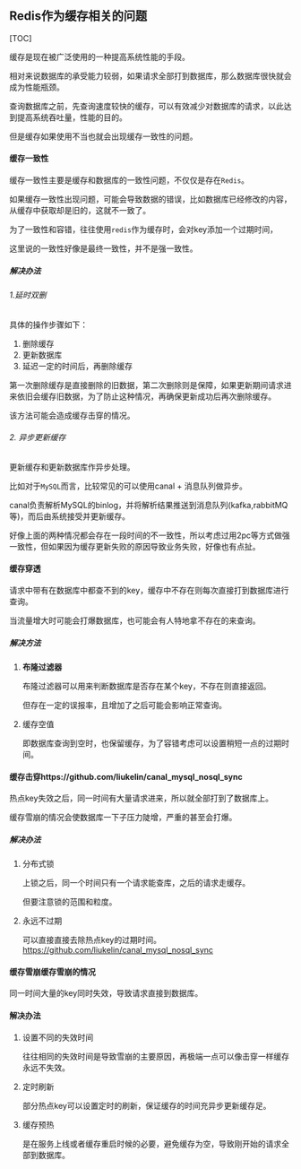 ## Redis作为缓存相关的问题



[TOC]



缓存是现在被广泛使用的一种提高系统性能的手段。

相对来说数据库的承受能力较弱，如果请求全部打到数据库，那么数据库很快就会成为性能瓶颈。

查询数据库之前，先查询速度较快的缓存，可以有效减少对数据库的请求，以此达到提高系统吞吐量，性能的目的。

但是缓存如果使用不当也就会出现缓存一致性的问题。



#### 缓存一致性

缓存一致性主要是缓存和数据库的一致性问题，不仅仅是存在`Redis`。

如果缓存一致性出现问题，可能会导致数据的错误，比如数据库已经修改的内容，从缓存中获取却是旧的，这就不一致了。

为了一致性和容错，往往使用`redis`作为缓存时，会对key添加一个过期时间，

这里说的一致性好像是最终一致性，并不是强一致性。

##### 解决办法

###### 1.延时双删

具体的操作步骤如下：

1. 删除缓存
2. 更新数据库
3. 延迟一定的时间后，再删除缓存

第一次删除缓存是直接删除的旧数据，第二次删除则是保障，如果更新期间请求进来依旧会缓存旧数据，为了防止这种情况，再确保更新成功后再次删除缓存。

该方法可能会造成缓存击穿的情况。

###### 2. 异步更新缓存

更新缓存和更新数据库作异步处理。

比如对于`MySQL`而言，比较常见的可以使用canal + 消息队列做异步。

canal负责解析MySQL的binlog，并将解析结果推送到消息队列(kafka,rabbitMQ等)，而后由系统接受并更新缓存。



好像上面的两种情况都会存在一段时间的不一致性，所以考虑过用2pc等方式做强一致性，但如果因为缓存更新失败的原因导致业务失败，好像也有点扯。





#### 缓存穿透

请求中带有在数据库中都查不到的key，缓存中不存在则每次直接打到数据库进行查询。

当流量增大时可能会打爆数据库，也可能会有人特地拿不存在的来查询。

##### 解决方法

1. **布隆过滤器**

   布隆过滤器可以用来判断数据库是否存在某个key，不存在则直接返回。

   但存在一定的误报率，且增加了之后可能会影响正常查询。

2. 缓存空值

   即数据库查询到空时，也保留缓存，为了容错考虑可以设置稍短一点的过期时间。





#### 缓存击穿https://github.com/liukelin/canal_mysql_nosql_sync

热点key失效之后，同一时间有大量请求进来，所以就全部打到了数据库上。

缓存雪崩的情况会使数据库一下子压力陡增，严重的甚至会打爆。

##### 解决办法

1. 分布式锁

   上锁之后，同一个时间只有一个请求能查库，之后的请求走缓存。

   但要注意锁的范围和粒度。

2. 永远不过期

   可以直接直接去除热点key的过期时间。https://github.com/liukelin/canal_mysql_nosql_sync



#### 缓存雪崩缓存雪崩的情况

同一时间大量的key同时失效，导致请求直接到数据库。

#### 解决办法

1. 设置不同的失效时间

   往往相同的失效时间是导致雪崩的主要原因，再极端一点可以像击穿一样缓存永远不失效。

2. 定时刷新

   部分热点key可以设置定时的刷新，保证缓存的时间充异步更新缓存足。

3. 缓存预热

   是在服务上线或者缓存重启时候的必要，避免缓存为空，导致刚开始的请求全部到数据库。







